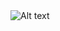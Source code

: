 <img src="(https://user-images.githubusercontent.com/74505920/224065551-1e09eec3-ed5e-4f87-913a-7f06808530a7.png)" alt="Alt text" title="Optional title">
